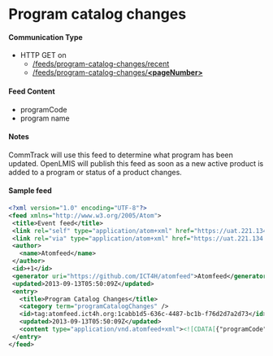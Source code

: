 # Program catalog changes

#### Communication Type

- HTTP GET on
	- [/feeds/program-catalog-changes/recent](#)
	- [/feeds/program-catalog-changes/**\<pageNumber\>**](#)

#### Feed Content

- programCode
- program name 

#### Notes

CommTrack will use this feed to determine what program has been updated. OpenLMIS will publish this feed as soon as a new active product is added to a program or status of a product changes.

#### Sample feed

```xml
<?xml version="1.0" encoding="UTF-8"?>
<feed xmlns="http://www.w3.org/2005/Atom">
 <title>Event feed</title>
 <link rel="self" type="application/atom+xml" href="https://uat.221.134.198.28.xip.io/feeds/programCatalogChanges/recent" />
 <link rel="via" type="application/atom+xml" href="https://uat.221.134.198.28.xip.io/feeds/programCatalogChanges/1" />
 <author>
   <name>Atomfeed</name>
 </author>
 <id>+1</id>
 <generator uri="https://github.com/ICT4H/atomfeed">Atomfeed</generator>
 <updated>2013-09-13T05:50:09Z</updated>
 <entry>
   <title>Program Catalog Changes</title>
   <category term="programCatalogChanges" />
   <id>tag:atomfeed.ict4h.org:1cabb1d5-636c-4487-bc1b-f76d2d7a2d73</id>
   <updated>2013-09-13T05:50:09Z</updated>
   <content type="application/vnd.atomfeed+xml"><![CDATA[{"programCode":"HIV","programName":"HIV"}]]></content>
 </entry>
</feed>
```
